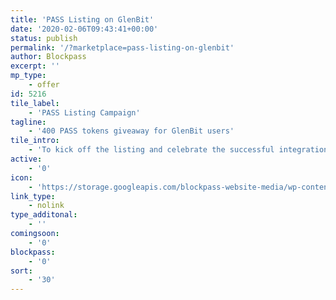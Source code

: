 ```yaml
---
title: 'PASS Listing on GlenBit'
date: '2020-02-06T09:43:41+00:00'
status: publish
permalink: '/?marketplace=pass-listing-on-glenbit'
author: Blockpass
excerpt: ''
mp_type:
    - offer
id: 5216
tile_label:
    - 'PASS Listing Campaign'
tagline:
    - '400 PASS tokens giveaway for GlenBit users'
tile_intro:
    - 'To kick off the listing and celebrate the successful integration, Blockpass has announced it will give 400 PASS Tokens to the first 1000 users of the GlenBit platform who complete their KYC using the Blockpass App.'
active:
    - '0'
icon:
    - 'https://storage.googleapis.com/blockpass-website-media/wp-content/uploads/2020/02/Glenbit.png'
link_type:
    - nolink
type_additonal:
    - ''
comingsoon:
    - '0'
blockpass:
    - '0'
sort:
    - '30'
---
```

<!DOCTYPE html PUBLIC "-//W3C//DTD HTML 4.0 Transitional//EN" "http://www.w3.org/TR/REC-html40/loose.dtd">
<?xml encoding="UTF-8">
